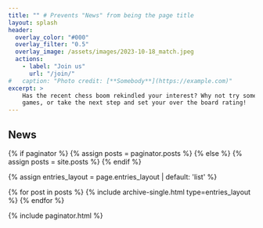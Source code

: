 ```yaml
---
title: "" # Prevents "News" from being the page title
layout: splash
header:
  overlay_color: "#000"
  overlay_filter: "0.5"
  overlay_image: /assets/images/2023-10-18_match.jpeg
  actions:
    - label: "Join us"
      url: "/join/"
#   caption: "Photo credit: [**Somebody**](https://example.com)"
excerpt: >
    Has the recent chess boom rekindled your interest? Why not try some friendly
    games, or take the next step and set your over the board rating!
---
```

## News

{% if paginator %}
  {% assign posts = paginator.posts %}
{% else %}
  {% assign posts = site.posts %}
{% endif %}

{% assign entries_layout = page.entries_layout | default: 'list' %}
<div class="entries-{{ entries_layout }}">
  {% for post in posts %}
    {% include archive-single.html type=entries_layout %}
  {% endfor %}
</div>

{% include paginator.html %}
